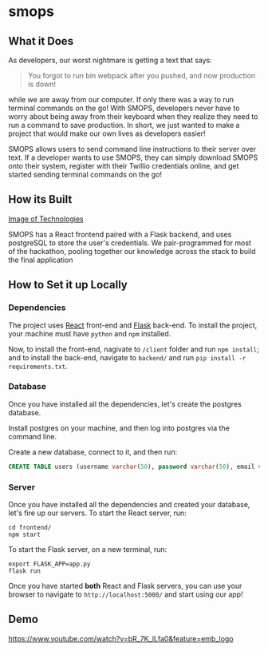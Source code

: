 # smops

## What it Does
As developers, our worst nightmare is getting a text that says:

> You forgot to run bin webpack after you pushed, and now production is down!

while we are away from our computer. If only there was a way to run terminal commands on the go! 
With SMOPS, developers never have to worry about being away from their keyboard when they realize 
they need to run a command to save production. In short, we just wanted to make a project that would 
make our own lives as developers easier!

SMOPS allows users to send command line instructions to their server over text. If a developer wants 
to use SMOPS, they can simply download SMOPS onto their system, register with their Twillio credentials online, 
and get started sending terminal commands on the go!


## How its Built
[Image of Technologies](file:///Users/theodoremcnulty/Desktop/Screen%20Shot%202021-01-31%20at%2010.35.19%20AM.png)

SMOPS has a React frontend paired with a Flask backend, and uses postgreSQL to store the user's credentials. 
We pair-programmed for most of the hackathon, pooling together our knowledge across the stack to build the final application


## How to Set it up Locally

### Dependencies
The project uses [React](https://reactjs.org/) front-end and [Flask](https://flask.palletsprojects.com/en/1.1.x/) back-end. 
To install the project, your machine must have `python` and `npm` installed.

Now, to install the front-end, nagivate to `/client` folder and run `npm install`; and to install the back-end, navigate to 
`backend/` and run `pip install -r requirements.txt`.

### Database
Once you have installed all the dependencies, let's create the postgres database.

Install postgres on your machine, and then log into postgres via the command line.

Create a new database, connect to it, and then run:
```SQL
CREATE TABLE users (username varchar(50), password varchar(50), email varchar(50), phone_number varchar(20), authentication_sid varchar(50), token varchar(50), PRIMARY KEY(email));
```

### Server
Once you have installed all the dependencies and created your database, let's fire up our servers. To start the React server, run:
```
cd frontend/
npm start
```

To start the Flask server, on a new terminal, run:
```
export FLASK_APP=app.py
flask run
```

Once you have started **both** React and Flask servers, you can use your browser to navigate to `http://localhost:5000/` and start using our app!


## Demo
https://www.youtube.com/watch?v=bR_7K_lLfa0&feature=emb_logo
